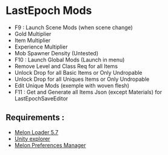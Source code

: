 # LastEpoch Mods
+ F9 : Launch Scene Mods (when scene change)
+ Gold Multiplier
+ Item Multiplier
+ Experience Multiplier
+ Mob Spawner Density (Untested)
+ F10 : Launch Global Mods (Launch in menu)
+ Remove Level and Class Req for all Items
+ Unlock Drop for all Basic Items or Only Undropable
+ Unlock Drop for all Uniques Items or Only Undropable
+ Edit Unique Mods (exemple with woven flesh)
+ F11 : Get and Generate all Items Json (except Materials) for LastEpochSaveEditor

## Requirements :
+ [Melon Loader 5.7](https://github.com/LavaGang/MelonLoader)
+ [Unity explorer](https://github.com/sinai-dev/UnityExplorer/)
+ [Melon Preferences Manager](https://github.com/sinai-dev/MelonPreferencesManager)
